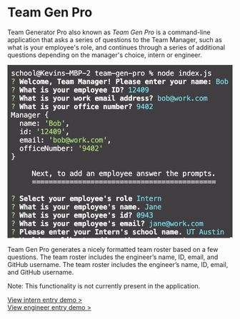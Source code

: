 # Team Gen Pro
Team Generator Pro also known as *Team Gen Pro* is a command-line application that asks a series of questions to the Team Manager, such as what is your employee's role, and continues through a series of additional questions depending on the manager's choice, intern or engineer. 

![screenshot](./assets/images/team-gen-pro-command-line.png)

Team Gen Pro generates a nicely formatted team roster based on a few questions. The team roster includes the engineer’s name, ID, email, and GitHub username.
The team roster includes the engineer’s name, ID, email, and GitHub username.

Note: This functionality is not currently present in the application.

[View intern entry demo >](https://drive.google.com/file/d/1eSY_gw_2LnO3CDk1M3Y9-Ri5-plE1KeL/view)
<br />
[View engineer entry demo >](https://drive.google.com/file/d1ccBGZ-h6njx5me_BM2Q1xgGrSzx_OTKq/view)